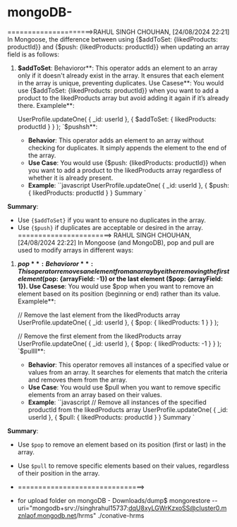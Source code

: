 # mongoDB-
=====================>RAHUL SINGH CHOUHAN, [24/08/2024 22:21]
In Mongoose, the difference between using {$addToSet: {likedProducts: productId}} and {$push: {likedProducts: productId}} when updating an array field is as follows:

1. **$addToSet**:
 Behavioror**: This operator adds an element to an array only if it doesn't already exist in the array. It ensures that each element in the array is unique, preventing duplicates.
 Use Casese**: You would use {$addToSet: {likedProducts: productId}} when you want to add a product to the likedProducts array but avoid adding it again if it’s already there.
 Examplele**:
    
     UserProfile.updateOne(
       { _id: userId },
       { $addToSet: { likedProducts: productId } }
     );
     `$pushsh**:
   - **Behavior**: This operator adds an element to an array without checking for duplicates. It simply appends the element to the end of the array.
   - **Use Case**: You would use {$push: {likedProducts: productId}} when you want to add a product to the likedProducts array regardless of whether it is already present.
   - **Example**:
     ``javascript
     UserProfile.updateOne(
       { _id: userId },
       { $push: { likedProducts: productId } }
Summary  `

**Summary**: 
- Use `{$addToSet}` if you want to ensure no duplicates in the array.
- Use `{$push}` if duplicates are acceptable or desired in the array.
=======================>
RAHUL SINGH CHOUHAN, [24/08/2024 22:22]
In Mongoose (and MongoDB), pop and pull are used to modify arrays in different ways:

1. **$pop**:
 Behavioror**: This operator removes an element from an array by either removing the first element ($pop: {arrayField: -1}) or the last element ($pop: {arrayField: 1}).
 Use Casese**: You would use $pop when you want to remove an element based on its position (beginning or end) rather than its value.
 Examplele**:
    
     // Remove the last element from the likedProducts array
     UserProfile.updateOne(
       { _id: userId },
       { $pop: { likedProducts: 1 } }
     );

     // Remove the first element from the likedProducts array
     UserProfile.updateOne(
       { _id: userId },
       { $pop: { likedProducts: -1 } }
     );
     `$pullll**:
   - **Behavior**: This operator removes all instances of a specified value or values from an array. It searches for elements that match the criteria and removes them from the array.
   - **Use Case**: You would use $pull when you want to remove specific elements from an array based on their values.
   - **Example**:
     ``javascript
     // Remove all instances of the specified productId from the likedProducts array
     UserProfile.updateOne(
       { _id: userId },
       { $pull: { likedProducts: productId } }
Summary  `

**Summary**:
- Use `$pop` to remove an element based on its position (first or last) in the array.
- Use `$pull` to remove specific elements based on their values, regardless of their position in the array.

- ===============================>
- for upload folder on mongoDB - Downloads/dump$  mongorestore --uri="mongodb+srv://singhrahul15737:dqU8xyLGWrKzxoSS@cluster0.mznlaof.mongodb.net/hrms" ./conative-hrms


